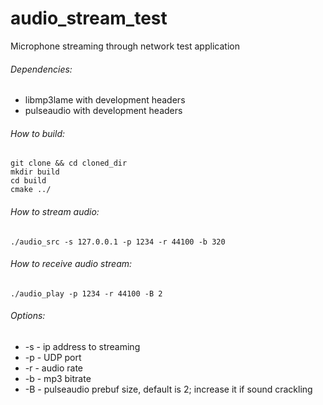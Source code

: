 # audio_stream_test
Microphone streaming through network test application

###### Dependencies:
 * libmp3lame with development headers
 * pulseaudio with development headers

###### How to build:
```
git clone && cd cloned_dir
mkdir build
cd build
cmake ../
```

###### How to stream audio:
```
./audio_src -s 127.0.0.1 -p 1234 -r 44100 -b 320
```

###### How to receive audio stream:
```
./audio_play -p 1234 -r 44100 -B 2
```

###### Options:
 - -s - ip address to streaming
 - -p - UDP port
 - -r - audio rate
 - -b - mp3 bitrate
 - -B - pulseaudio prebuf size, default is 2; increase it if sound crackling
